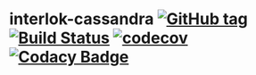 # interlok-cassandra [![GitHub tag](https://img.shields.io/github/tag/adaptris/interlok-cassandra.svg)](https://github.com/adaptris/interlok-cassandra/tags) [![Build Status](https://travis-ci.org/adaptris/interlok-cassandra.svg?branch=develop)](https://travis-ci.org/adaptris/interlok-cassandra)  [![codecov](https://codecov.io/gh/adaptris/interlok-cassandra/branch/develop/graph/badge.svg)](https://codecov.io/gh/adaptris/interlok-cassandra) [![Codacy Badge](https://api.codacy.com/project/badge/Grade/e5865d5006f24741a1cb1399334cb3d4)](https://www.codacy.com/app/adaptris/interlok-cassandra?utm_source=github.com&amp;utm_medium=referral&amp;utm_content=adaptris/interlok-cassandra&amp;utm_campaign=Badge_Grade)

